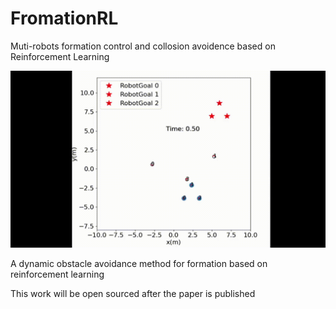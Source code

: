 # FromationRL
Muti-robots formation control and collosion avoidence based on Reinforcement Learning 

![Demo Animation](https://github.com/MACSCLAB/FormationMA/blob/main/Figure/formation.gif)

A dynamic obstacle avoidance method for formation based on reinforcement learning

This work will be open sourced after the paper is published
